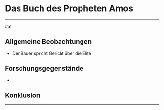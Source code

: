 # Das Buch des Propheten Amos
---
#at

## Allgemeine Beobachtungen

- Der Bauer spricht Gericht über die Elite

## Forschungsgegenstände

- 

## Konklusion
---


